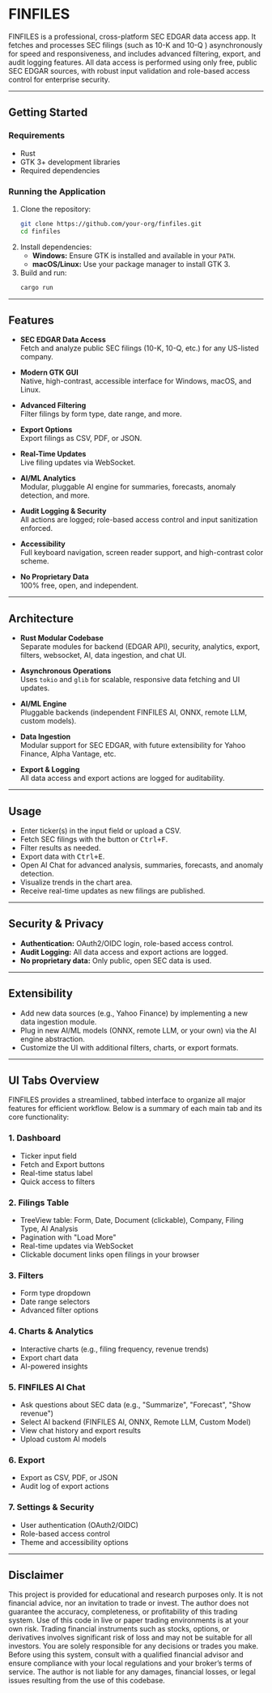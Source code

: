 # FINFILES

FINFILES is a professional, cross-platform SEC EDGAR data access app. 
It fetches and processes SEC filings (such as 10-K and 10-Q ) asynchronously for speed and responsiveness, and includes advanced filtering, export, and audit logging features.
All data access is performed using only free, public SEC EDGAR sources, with robust input validation and role-based access control for enterprise security.

---
## Getting Started

### Requirements

- Rust 
- GTK 3+ development libraries 
- Required dependencies 

### Running the Application

1. Clone the repository:
   ```sh
   git clone https://github.com/your-org/finfiles.git
   cd finfiles
   ```
2. Install dependencies:
   - **Windows:** Ensure GTK is installed and available in your `PATH`.
   - **macOS/Linux:** Use your package manager to install GTK 3.
3. Build and run:
   ```sh
   cargo run 
   ```
---

## Features

- **SEC EDGAR Data Access**  
  Fetch and analyze public SEC filings (10-K, 10-Q, etc.) for any US-listed company.

- **Modern GTK GUI**  
  Native, high-contrast, accessible interface for Windows, macOS, and Linux.

- **Advanced Filtering**  
  Filter filings by form type, date range, and more.

- **Export Options**  
  Export filings as CSV, PDF, or JSON.

- **Real-Time Updates**  
  Live filing updates via WebSocket.

- **AI/ML Analytics**  
  Modular, pluggable AI engine for summaries, forecasts, anomaly detection, and more.

- **Audit Logging & Security**  
  All actions are logged; role-based access control and input sanitization enforced.

- **Accessibility**  
  Full keyboard navigation, screen reader support, and high-contrast color scheme.

- **No Proprietary Data**  
  100% free, open, and independent.

---

## Architecture

- **Rust Modular Codebase**  
  Separate modules for backend (EDGAR API), security, analytics, export, filters, websocket, AI, data ingestion, and chat UI.

- **Asynchronous Operations**  
  Uses `tokio` and `glib` for scalable, responsive data fetching and UI updates.

- **AI/ML Engine**  
  Pluggable backends (independent FINFILES AI, ONNX, remote LLM, custom models).

- **Data Ingestion**  
  Modular support for SEC EDGAR, with future extensibility for Yahoo Finance, Alpha Vantage, etc.

- **Export & Logging**  
  All data access and export actions are logged for auditability.

---

## Usage

- Enter ticker(s) in the input field or upload a CSV.
- Fetch SEC filings with the button or <kbd>Ctrl+F</kbd>.
- Filter results as needed.
- Export data with <kbd>Ctrl+E</kbd>.
- Open AI Chat for advanced analysis, summaries, forecasts, and anomaly detection.
- Visualize trends in the chart area.
- Receive real-time updates as new filings are published.

---

## Security & Privacy

- **Authentication:** OAuth2/OIDC login, role-based access control.
- **Audit Logging:** All data access and export actions are logged.
- **No proprietary data:** Only public, open SEC data is used.

---

## Extensibility

- Add new data sources (e.g., Yahoo Finance) by implementing a new data ingestion module.
- Plug in new AI/ML models (ONNX, remote LLM, or your own) via the AI engine abstraction.
- Customize the UI with additional filters, charts, or export formats.

---
## UI Tabs Overview

FINFILES provides a streamlined, tabbed interface to organize all major features for efficient workflow. Below is a summary of each main tab and its core functionality:

### 1. **Dashboard**
  - Ticker input field  
  - Fetch and Export buttons  
  - Real-time status label  
  - Quick access to filters  

### 2. **Filings Table**
  - TreeView table: Form, Date, Document (clickable), Company, Filing Type, AI Analysis  
  - Pagination with "Load More"  
  - Real-time updates via WebSocket  
  - Clickable document links open filings in your browser  

### 3. **Filters**
  - Form type dropdown  
  - Date range selectors  
  - Advanced filter options  

### 4. **Charts & Analytics**
  - Interactive charts (e.g., filing frequency, revenue trends)  
  - Export chart data  
  - AI-powered insights  

### 5. **FINFILES AI Chat** 
  - Ask questions about SEC data (e.g., "Summarize", "Forecast", "Show revenue")  
  - Select AI backend (FINFILES AI, ONNX, Remote LLM, Custom Model)  
  - View chat history and export results  
  - Upload custom AI models  

### 6. **Export**  
  - Export as CSV, PDF, or JSON  
  - Audit log of export actions  

### 7. **Settings & Security** 
  - User authentication (OAuth2/OIDC)  
  - Role-based access control  
  - Theme and accessibility options  
---
## Disclaimer

This project is provided for educational and research purposes only. It is not financial advice, nor an invitation to trade or invest.
The author does not guarantee the accuracy, completeness, or profitability of this trading system. Use of this code in live or paper trading environments is at your own risk.
Trading financial instruments such as stocks, options, or derivatives involves significant risk of loss and may not be suitable for all investors.
You are solely responsible for any decisions or trades you make. Before using this system, consult with a qualified financial advisor and ensure compliance with your local regulations and your broker’s terms of service.
The author is not liable for any damages, financial losses, or legal issues resulting from the use of this codebase.

